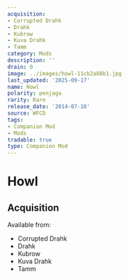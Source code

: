 ```yaml
---
acquisition:
- Corrupted Drahk
- Drahk
- Kubrow
- Kuva Drahk
- Tamm
category: Mods
description: ''
drain: 0
image: ../images/howl-11cb2a88b1.jpg
last_updated: '2025-09-17'
name: Howl
polarity: penjaga
rarity: Rare
release_date: '2014-07-18'
source: WFCD
tags:
- Companion Mod
- Mods
tradable: true
type: Companion Mod
---
```


# Howl

## Acquisition

Available from:
- Corrupted Drahk
- Drahk
- Kubrow
- Kuva Drahk
- Tamm

